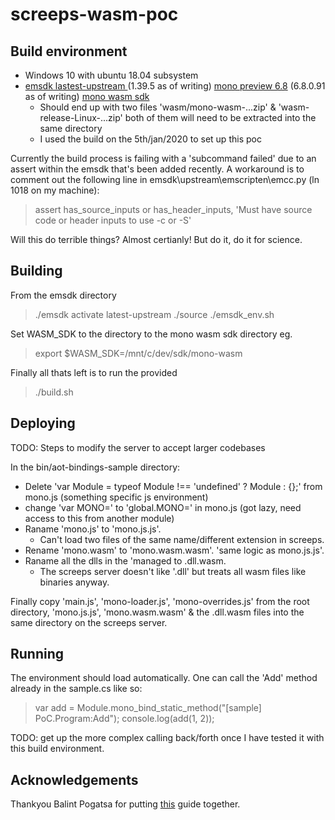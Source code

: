 # screeps-wasm-poc

## Build environment
* Windows 10 with ubuntu 18.04 subsystem
 * [emsdk lastest-upstream ](https://emscripten.org/docs/getting_started/downloads.html) (1.39.5 as of writing)
[mono preview 6.8](https://www.mono-project.com/download/preview/) (6.8.0.91 as of writing)
[mono wasm sdk](https://github.com/mono/mono/blob/master/sdks/wasm/docs/getting-started/obtain-wasm-sdk.md)
    * Should end up with two files 'wasm/mono-wasm-...zip' & 'wasm-release-Linux-...zip' both of them will need to be extracted into the same directory
	* I used the build on the 5th/jan/2020 to set up this poc

Currently the build process is failing with a 'subcommand failed' due to an assert within the emsdk that's been added recently. A workaround is to comment out the following line in emsdk\upstream\emscripten\emcc.py (ln 1018 on my machine):

>assert has_source_inputs or has_header_inputs, 'Must have source code or header inputs to use -c or -S'

Will this do terrible things? Almost certianly! But do it, do it for science.

## Building
From the emsdk directory

>./emsdk activate latest-upstream 
>./source ./emsdk_env.sh

Set WASM_SDK to the directory to the mono wasm sdk directory eg.
>export $WASM_SDK=/mnt/c/dev/sdk/mono-wasm

Finally all thats left is to run the provided
> ./build.sh


## Deploying
TODO: Steps to modify the server to accept larger codebases

In the bin/aot-bindings-sample directory:
* Delete 'var Module = typeof Module !== 'undefined' ? Module : {};' from mono.js (something specific js environment)
* change 'var MONO=' to 'global.MONO=' in mono.js (got lazy, need access to this from another module)
* Raname 'mono.js' to 'mono.js.js'.
    *  Can't load two files of the same name/different extension in screeps.
* Rename 'mono.wasm' to 'mono.wasm.wasm'. 'same logic as mono.js.js'.
* Raname all the dlls in the 'managed to .dll.wasm. 
    * The screeps server doesn't like '.dll' but treats all wasm files like binaries anyway.

Finally copy 'main.js', 'mono-loader.js', 'mono-overrides.js' from the root directory, 'mono.js.js', 'mono.wasm.wasm' & the .dll.wasm files into the same directory on the screeps server.

## Running
The environment should load automatically.
One can call the 'Add' method already in the sample.cs like so:
> var add = Module.mono_bind_static_method("[sample] PoC.Program:Add"); console.log(add(1, 2));

TODO: get up the more complex calling back/forth once I have tested it with this build environment.

## Acknowledgements
Thankyou Balint Pogatsa for putting [this](https://balintpogatsa.github.io/2019/05/05/webassembly-mono-aot-example.html) guide together.
